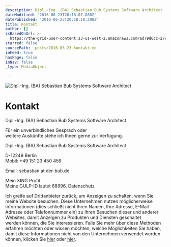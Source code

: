 ```yaml
---
description: Dipl.-Ing. (BA) Sebastian Bub Systems Software Architect
dateModified: '2016-06-23T20:18:07.888Z'
datePublished: '2016-06-23T20:18:10.298Z'
title: Kontakt
author: []
isBasedOnUrl: >-
  https://the-grid-user-content.s3-us-west-2.amazonaws.com/ad79d6cc-27c4-4152-ab59-9fb27dd022c8.jpg
starred: false
sourcePath: _posts/2016-06-23-kontakt.md
inFeed: true
hasPage: false
inNav: false
_type: MediaObject

---
```

![Dipl.-Ing. (BA) Sebastian Bub Systems Software Architect](https://imgflo.herokuapp.com/graph/vahj1ThiexotieMo/6efa72f1f5177d658eefb594675262b9/croprotate.jpg?cropheight=2671&cropwidth=4000&degrees=0&input=https%3A%2F%2Fthe-grid-user-content.s3-us-west-2.amazonaws.com%2Fad79d6cc-27c4-4152-ab59-9fb27dd022c8.jpg&x=0&y=0)

# Kontakt

Dipl.-Ing. (BA) Sebastian Bub Systems Software Architect

Für ein unverbindliches Gespräch oder  
weitere Auskünfte stehe ich Ihnen gerne zur Verfügung.

Dipl.-Ing. (BA) Sebastian Bub Systems Software Architect

D-12249 Berlin  
Mobil: +49 151 23 450 459

Email: sebastian at der-bub.de

Mein XING Profil  
Meine GULP-ID lautet 68996\. Datenschutz

Ich greife auf Drittanbieter zurück, um Anzeigen zu schalten, wenn Sie meine Website besuchen. Diese Unternehmen nutzen möglicherweise Informationen (dies schließt nicht Ihren Namen, Ihre Adresse, E-Mail-Adresse oder Telefonnummer ein) zu Ihren Besuchen dieser und anderer Websites, damit Anzeigen zu Produkten und Diensten geschaltet  
werden können, die Sie interessieren. Falls Sie mehr über diese Methoden erfahren möchten oder wissen möchten, welche Möglichkeiten Sie haben, damit diese Informationen nicht von den Unternehmen verwendet werden können, klicken Sie [hier][0] oder [hier][1].

[0]: http://www.networkadvertising.org/ "networkadvertising"
[1]: http://www.google.de/policies/technologies/ads/ "google"